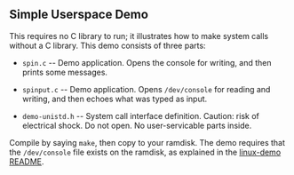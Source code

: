 Simple Userspace Demo
---------------------
This requires no C library to run; it illustrates how to make system
calls without a C library. This demo consists of three parts:

* `spin.c` -- Demo application. Opens the console for writing, and
  then prints some messages.

* `spinput.c` -- Demo application. Opens `/dev/console` for reading and
  writing, and then echoes what was typed as input.

* `demo-unistd.h` -- System call interface definition. Caution:
  risk of electrical shock. Do not open. No user-servicable parts
  inside.

Compile by saying `make`, then copy to your ramdisk. The demo
requires that the `/dev/console` file exists on the ramdisk, as
explained in the [linux-demo README](../linux-demo/README.md).
